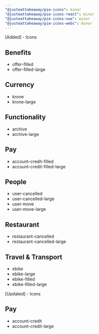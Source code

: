 ```yaml
---
"@justeattakeaway/pie-icons": minor
"@justeattakeaway/pie-icons-react": minor
"@justeattakeaway/pie-icons-vue": minor
"@justeattakeaway/pie-icons-webc": minor
---
```


[Added] - Icons

## Benefits
- offer-filled
- offer-filled-large

## Currency
- krone
- krone-large

## Functionality
- archive
- archive-large

## Pay
- account-credit-filled
- account-credit-filled-large

## People
- user-cancelled
- user-cancelled-large
- user-move
- user-move-large

## Restaurant
- restaurant-cancelled
- restaurant-cancelled-large

## Travel & Transport
- ebike
- ebike-large
- ebike-filled
- ebike-filled-large

[Updated] - Icons

## Pay
- account-credit
- account-credit-large


